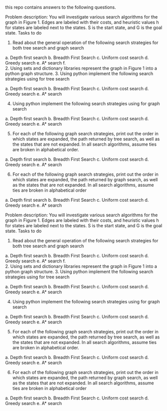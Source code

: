  
 this repo contains answers to the following questions.

 Problem description: You will investigate various search algorithms for the graph in Figure 1. Edges are labeled with their costs, and heuristic values h for states are labeled next to the states. S is the start state, and G is the goal state. 
Tasks to do
1.	Read about the general operation of the following search strategies for both tree search and graph search 
 
a.	Depth first search
b.	Breadth First Search
c.	Uniform cost search
d.	Greedy search
e.	A* search 
f.	
2.	Using sets and dictionary libraries represent the graph in Figure 1 into a python graph structure.
3.	Using python implement the following search strategies using for tree search
 
a.	Depth first search
b.	Breadth First Search
c.	Uniform cost search
d.	Greedy search
e.	A* search
 
4.	Using python implement the following search strategies using for graph search
 
a.	Depth first search
b.	Breadth First Search
c.	Uniform cost search
d.	Greedy search
e.	A* search 

5.	For each of the following graph search strategies, print out the order in which states are expanded, the path returned by tree search, as well as the states that are not expanded. In all search algorithms, assume ties are broken in alphabetical order.
 
a.	Depth first search
b.	Breadth First Search
c.	Uniform cost search
d.	Greedy search
e.	A* search
 
6.	For each of the following graph search strategies, print out the order in which states are expanded, the path returned by graph search, as well as the states that are not expanded. In all search algorithms, assume ties are broken in alphabetical order
 
a.	Depth first search
b.	Breadth First Search
c.	Uniform cost search
d.	Greedy search
e.	A* search

Problem description: You will investigate various search algorithms for the graph in Figure 1. Edges are labeled with their costs, and heuristic values h for states are labeled next to the states. S is the start state, and G is the goal state. 
Tasks to do
1.	Read about the general operation of the following search strategies for both tree search and graph search 
 
a.	Depth first search
b.	Breadth First Search
c.	Uniform cost search
d.	Greedy search
e.	A* search 
f.	
2.	Using sets and dictionary libraries represent the graph in Figure 1 into a python graph structure.
3.	Using python implement the following search strategies using for tree search
 
a.	Depth first search
b.	Breadth First Search
c.	Uniform cost search
d.	Greedy search
e.	A* search
 
4.	Using python implement the following search strategies using for graph search
 
a.	Depth first search
b.	Breadth First Search
c.	Uniform cost search
d.	Greedy search
e.	A* search 

5.	For each of the following graph search strategies, print out the order in which states are expanded, the path returned by tree search, as well as the states that are not expanded. In all search algorithms, assume ties are broken in alphabetical order.
 
a.	Depth first search
b.	Breadth First Search
c.	Uniform cost search
d.	Greedy search
e.	A* search
 
6.	For each of the following graph search strategies, print out the order in which states are expanded, the path returned by graph search, as well as the states that are not expanded. In all search algorithms, assume ties are broken in alphabetical order
 
a.	Depth first search
b.	Breadth First Search
c.	Uniform cost search
d.	Greedy search
e.	A* search


 
